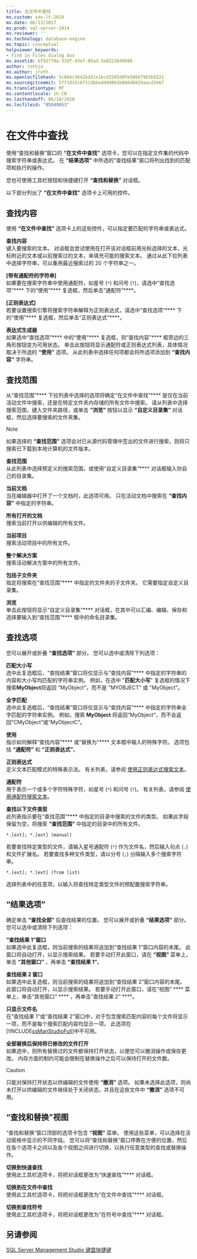 ```yaml
---
title: 在文件中查找
ms.custom: seo-lt-2019
ms.date: 06/13/2017
ms.prod: sql-server-2014
ms.reviewer: ''
ms.technology: database-engine
ms.topic: conceptual
helpviewer_keywords:
- Find in Files dialog box
ms.assetid: bf92770a-33df-43ef-85ad-5a9223649b98
author: rothja
ms.author: jroth
ms.openlocfilehash: 5c8b6c5642bd31e1bcd2505d0fe58667903b5521
ms.sourcegitcommit: 57f1d15c67113bbadd40861b886d6929aacd3467
ms.translationtype: MT
ms.contentlocale: zh-CN
ms.lasthandoff: 06/18/2020
ms.locfileid: "85049053"
---
```

# <a name="find-in-files"></a>在文件中查找
  使用“查找和替换”窗口的 **“在文件中查找”** 选项卡，您可以在指定文件集的代码中搜索字符串或表达式。 在 **“结果选项”** 中所选的“查找结果”窗口将列出找到的匹配项和执行的操作。  
  
 您也可使用工具栏按钮和快捷键打开 **“查找和替换”** 对话框。  
  
 以下部分列出了 **“在文件中查找”** 选项卡上可用的控件。  
  
## <a name="find-what"></a>查找内容  
 使用 **“在文件中查找”** 选项卡上的这些控件，可以指定要匹配的字符串或表达式。  
  
 **查找内容**  
 键入要搜索的文本。 对话框会尝试使用在打开该对话框前用光标选择的文本、光标附近的文本或以前搜索过的文本，来填充可能的搜索文本。 通过从此下拉列表中选择字符串，可以重用最近搜索过的 20 个字符串之一。  
  
 **[带有通配符的字符串]**  
 如果要在搜索字符串中使用通配符，如星号 (`*`) 和问号 (`?`)，请选中“查找选项”**** 下的“使用”**** 复选框，然后单击“通配符”****。  
  
 **[正则表达式]**  
 若要设置搜索引擎将搜索字符串解释为正则表达式，请选中“查找选项”**** 下的“使用”**** 复选框，然后单击“正则表达式”****。  
  
 **表达式生成器**  
 如果选中“查找选项”**** 中的“使用”**** 复选框，则“查找内容”**** 框旁边的三角形按钮变为可用状态。 单击此按钮将显示通配符或正则表达式列表，具体情况取决于所选的 **“使用”** 选项。 从此列表中选择任何项都会将所选项添加到 **“查找内容”** 字符串。  
  
## <a name="look-in"></a>查找范围  
 从“查找范围”**** 下拉列表中选择的选项将确定“在文件中查找”**** 是仅在当前活动文件中搜索，还是在特定文件夹内存储的所有文件中搜索。 请从列表中选择搜索范围，键入文件夹路径，或单击 **“浏览”** 按钮以显示 **“自定义目录集”** 对话框，然后选择要搜索的文件夹集。  
  
> [!NOTE]  
>   如果选择的 **“查找范围”** 选项会对已从源代码管理中签出的文件进行搜索，则将只搜索已下载到本地计算机的文件版本。  
  
 **查找范围**  
 从此列表中选择预定义的搜索范围，或使用“自定义目录集”**** 对话框输入你自己的目录集。  
  
 **当前文档**  
 当在编辑器中打开了一个文档时，此选项可用。 只在活动文档中搜索在 **“查找内容”** 中指定的字符串。  
  
 **所有打开的文档**  
 搜索当前打开以供编辑的所有文件。  
  
 **当前项目**  
 搜索活动项目中的所有文件。  
  
 **整个解决方案**  
 搜索活动解决方案中的所有文件。  
  
 **包括子文件夹**  
 指定将搜索在“查找范围”**** 中指定的文件夹的子文件夹。 它需要指定自定义目录集。  
  
 **浏览**  
 单击此按钮将显示“自定义目录集”**** 对话框，在其中可以汇编、编辑、保存和选择要输入到“查找范围”**** 框中的命名目录集。  
  
## <a name="find-options"></a>查找选项  
 您可以展开或折叠 **“查找选项”** 部分。 您可以选中或清除下列选项：  
  
 **匹配大小写**  
 选中此复选框后，“查找结果”窗口将仅显示与“查找内容”**** 中指定的字符串的内容和大小写均匹配的字符串实例。 例如，在选中 "**匹配大小写**" 复选框的情况下搜索**MyObject**将返回 "MyObject"，而不是 "MYOBJECT" 或 "MyObject"。  
  
 **全字匹配**  
 选中此复选框后，“查找结果”窗口将仅显示与“查找内容”**** 中指定的字符串全字匹配的字符串实例。 例如，搜索 **MyObject** 将返回“MyObject”，而不会返回“CMyObject”或“MyObjectC”。  
  
 **使用**  
 指示如何解释“查找内容”**** 或“替换为”**** 文本框中输入的特殊字符。 选项包括 **“通配符”** 和 **“正则表达式”**。  
  
 **正则表达式**  
 定义文本匹配模式的特殊表示法。 有关列表，请参阅 [使用正则表达式搜索文本](search-text-with-regular-expressions.md)。  
  
 **通配符**  
 用于表示一个或多个字符特殊字符，如星号 (`*`) 和问号 (`?`)。 有关列表，请参阅 [使用通配符搜索文本](search-text-with-wildcards.md)。  
  
 **查找以下文件类型**  
 此列表指示要在“查找范围”**** 中指定的目录中搜索的文件的类型。 如果此字段保留为空，将搜索 **“查找范围”** 中指定的目录中的所有文件。  
  
```  
*.[ext]; *.[ext] (manual)  
```  
  
 若要查找特定类型的文件，请输入星号通配符 (`*`) 作为文件名，然后输入句点 (`.`) 和文件扩展名。 若要查找多种文件类型，请以分号 (`;`) 分隔输入多个搜索字符串。  
  
```  
*.[ext]; *.[ext] (from list)  
```  
  
 选择列表中的任意项，以输入将查找特定类型文件的预配置搜索字符串。  
  
## <a name="result-options"></a>“结果选项”  
 确定单击 **“查找全部”** 后查找结果的位置。 您可以展开或折叠 **“结果选项”** 部分。 您可以选中或清除下列选项：  
  
 **“查找结果 1”窗口**  
 如果选中此复选框，则当前搜索的结果将追加到“查找结果 1”窗口内容的末尾。 此窗口将自动打开，以显示搜索结果。 若要手动打开此窗口，请在 **“视图”** 菜单上，单击 **“其他窗口”** ，再单击 **“查找结果 1”**。  
  
 **查找结果 2 窗口**  
 如果选中此复选框，则当前搜索的结果将追加到“查找结果 2”窗口内容的末尾。 此窗口将自动打开，以显示搜索结果。 若要手动打开此窗口，请在“视图” **** 菜单上，单击“其他窗口” **** ，再单击“查找结果 2” ****。  
  
 **只显示文件名**  
 在“查找结果 1”或“查找结果 2”窗口中，对于包含搜索匹配内容的每个文件将显示一项，而不是每个搜索匹配内容均显示一项。 此选项在 [!INCLUDE[ssManStudioFull](../../includes/ssmanstudiofull-md.md)]中不可用。  
  
 **全部替换后保持将已修改的文件打开**  
 如果选中，则所有替换过的文件都保持打开状态，以便您可以撤消操作或保存更改。 内存方面的制约可能会限制在替换操作之后可以保持打开的文件数。  
  
> [!CAUTION]  
>  只能对保持打开状态以供编辑的文件使用 **“撤消”** 选项。 如果未选择此选项，则尚未打开以供编辑的文件继续处于关闭状态，并且在这些文件中 **“撤消”** 选项不可用。  
  
## <a name="find-and-replace-views"></a>“查找和替换”视图  
 “查找和替换”窗口顶部的选项卡包含 **“视图”** 菜单。 使用这些菜单，可以选择在活动窗格中显示的不同字段。 您可以将“查找和替换”窗口停靠在方便的位置，然后在各个选项卡之间以及各个视图之间进行切换，以执行任意类型的查找或替换操作。  
  
 **切换到快速查找**  
 使用此工具栏选项卡，将把对话框更改为“快速查找”**** 对话框。  
  
 **切换到在文件中查找**  
 使用此工具栏选项卡，将把对话框更改为“在文件中查找”**** 对话框。  
  
 **切换到查找符号**  
 使用此工具栏选项卡，将把对话框更改为“在符号中查找”**** 对话框。  
  
## <a name="see-also"></a>另请参阅  
 [SQL Server Management Studio 键盘快捷键](../../ssms/sql-server-management-studio-keyboard-shortcuts.md)  
